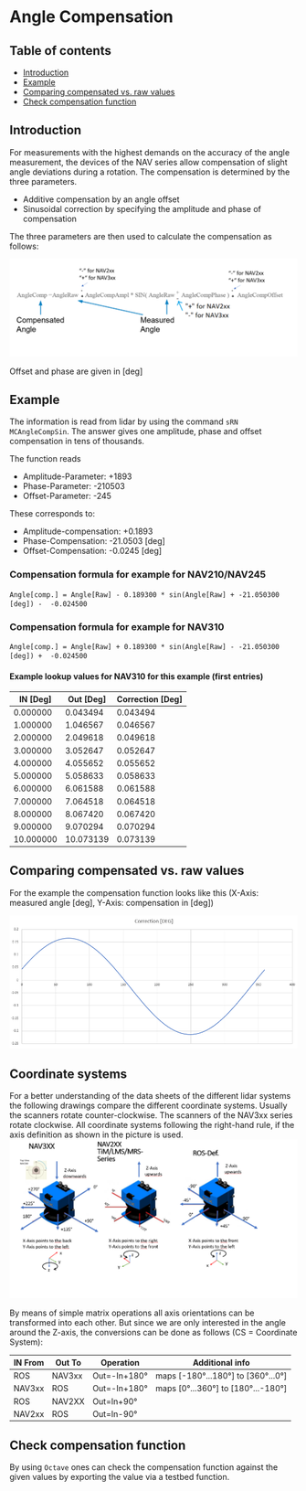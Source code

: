 # Angle Compensation
## Table of contents

- [Introduction](#introduction)
- [Example](#example)
- [Comparing compensated vs. raw values](#comparing-compensated-vs-raw-values)
- [Check compensation function](#check-compensation-function)

## Introduction

For measurements with the highest demands on the accuracy of the angle measurement, the devices of the NAV series allow compensation of slight angle deviations during a rotation. The compensation is determined by the three parameters. 
* Additive compensation by an angle offset
* Sinusoidal correction by specifying the amplitude and phase of compensation

The three parameters are then used to calculate the compensation as follows:

 ![Formula for angle compensation](angle_compensation/angle_compensation_000.png)

Offset and phase are given in [deg]

## Example

The information is read from lidar by using the command `sRN MCAngleCompSin`.
The answer gives one amplitude, phase and offset compensation in tens of thousands. 

The function reads
* Amplitude-Parameter: +1893
* Phase-Parameter: -210503
* Offset-Parameter: -245

These corresponds to:
* Amplitude-compensation: +0.1893
* Phase-Compensation: -21.0503 [deg]
* Offset-Compensation: -0.0245 [deg]

### Compensation formula for example for NAV210/NAV245
```
Angle[comp.] = Angle[Raw] - 0.189300 * sin(Angle[Raw] + -21.050300 [deg]) -  -0.024500
```

### Compensation formula for example for NAV310
```
Angle[comp.] = Angle[Raw] + 0.189300 * sin(Angle[Raw] - -21.050300 [deg]) +  -0.024500
```
#### Example lookup values for NAV310 for this example (first entries)

|IN [Deg]  | Out [Deg]| Correction [Deg]   |
|----------|----------|--------------------|
|  0.000000|  0.043494|  0.043494          |
|  1.000000|  1.046567|  0.046567          |  
|  2.000000|  2.049618|  0.049618          |
|  3.000000|  3.052647|  0.052647          |
|  4.000000|  4.055652|  0.055652          |  
|  5.000000|  5.058633|  0.058633          |
|  6.000000|  6.061588|  0.061588          |
|  7.000000|  7.064518|  0.064518          |
|  8.000000|  8.067420|  0.067420          | 
|  9.000000|  9.070294|  0.070294          | 
| 10.000000| 10.073139|  0.073139          |




## Comparing compensated vs. raw values

For the example the compensation function looks like this (X-Axis: measured angle [deg], Y-Axis: compensation in [deg])

 ![Plot of compensation function (example)](angle_compensation/angle_compensation_001.png)


## Coordinate systems

For a better understanding of the data sheets of the different lidar systems the following drawings compare the different coordinate systems. Usually the scanners rotate counter-clockwise. The scanners of the NAV3xx series rotate clockwise. All coordinate systems following the right-hand rule, if the axis definition as shown in the picture is used. 
 ![Used coordinate systems](angle_compensation/3d_coordinate_system_comp.png)

By means of simple matrix operations all axis orientations can be transformed into each other. But since we are only interested in the angle around the Z-axis, the conversions can be done as follows (CS = Coordinate System):

|IN From | Out To | Operation    | Additional info                    | 
|--------|--------|--------------|------------------------------------|
| ROS    | NAV3xx | Out=-In+180° | maps [-180°...180°] to [360°...0°] |
| NAV3xx | ROS    | Out=-In+180° | maps [0°...360°] to [180°...-180°] |
| ROS    | NAV2XX | Out=In+90°   |                                    |
| NAV2xx | ROS    | Out=In-90°   |                                    | 

## Check compensation function

By using `Octave` ones can check the compensation function against the given values by exporting the value via a testbed function.
<!--
   40 a = dlmread("angle_compensation_debug.csv",';',1,0);
   41 size(a)
   42 a
   43 mean(a(:,3))
   44 a3 = a(:,3)-mean(a(:,3))
   45 mean(a3)
   46 S3 = fft(a3)
   47 plot(abs(S3))
   48 abs(S3)
   49 S3(1)
   50 S3(2)
   51 abs(S3(2))/360
   52 abs(S3(2))/360*2
   53 angle(S3(2))
   54 angle(S3(2))/pi*180
   55 angle(S3(2))/pi*180 - 90
   56 angle(S3(2))/pi*180 + 90
   57 plot(a(:,1),a(:,3))
   58 title "compensation example"
-> 








